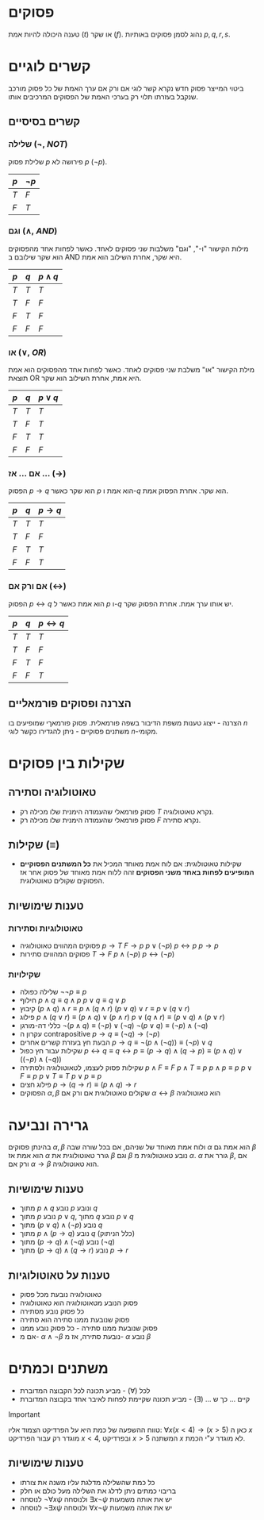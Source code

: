 # פסוקים
טענה היכולה להיות אמת ($t$) או שקר ($f$).
נהוג לסמן פסוקים באותיות $p,q,r,s$.
# קשרים לוגיים
ביטוי המייצר פסוק חדש נקרא קשר לוגי אם ורק אם ערך האמת של כל פסוק מורכב שנקבל בעזרתו תלוי רק בערכי האמת של הפסוקים המרכיבים אותו.
## קשרים בסיסיים
### שלילה ($\lnot$, $NOT$)
שלילת פסוק $p$ פירושה לא $p$ ($\lnot p$).

| $p$ | $\lnot p$ |
| --- | --------- |
| $T$ | $F$       |
| $F$ | $T$       |
### וגם ($\land$, $AND$)
מילות הקישור "ו-", "וגם" משלבות שני פסוקים לאחד.
כאשר לפחות אחד מהפסוקים הוא שקר שילובם ב AND היא שקר, אחרת השילוב הוא אמת.

| $p$ | $q$ | $p\land q$ |
| --- | --- | ---------- |
| $T$ | $T$ | $T$        |
| $T$ | $F$ | $F$        |
| $F$ | $T$ | $F$        |
| $F$ | $F$ | $F$        |
### או ($\lor$, $OR$)
מילת הקישור "או" משלבת שני פסוקים לאחד.
כאשר לפחות אחד מהפסוקים הוא אמת תוצאת OR היא אמת, אחרת השילוב הוא שקר.

| $p$ | $q$ | $p\lor q$ |
| --- | --- | --------- |
| $T$ | $T$ | $T$       |
| $T$ | $F$ | $T$       |
| $F$ | $T$ | $T$       |
| $F$ | $F$ | $F$       |
### אם ... אז ... ($\rightarrow$)
הפסוק $p \rightarrow q$ הוא שקר כאשר $p$ הוא אמת ו-$q$ הוא שקר. אחרת הפסוק אמת.

| $p$ | $q$ | $p\rightarrow q$ |
| --- | --- | ---------------- |
| $T$ | $T$ | $T$              |
| $T$ | $F$ | $F$              |
| $F$ | $T$ | $T$              |
| $F$ | $F$ | $T$              |
### אם ורק אם ($\leftrightarrow$)
הפסוק $p \leftrightarrow q$ הוא אמת כאשר ל $p$ ו-$q$ יש אותו ערך אמת. אחרת הפסוק שקר.

| $p$ | $q$ | $p\leftrightarrow q$ |
| --- | --- | -------------------- |
| $T$ | $T$ | $T$                  |
| $T$ | $F$ | $F$                  |
| $F$ | $T$ | $F$                  |
| $F$ | $F$ | $T$                  |
## הצרנה ופסוקים פורמאליים
הצרנה - ייצוג טענות משפת הדיבור בשפה פורמאלית.
פסוק פורמאךי שמופיעים בו $n$ משתנים פסוקיים - ניתן להגדירו כקשר לוגי $n$-מקומי.
# שקילות בין פסוקים
## טאוטולוגיה וסתירה
 - פסוק פורמאלי שהעמודה הימנית שלו מכילה רק $T$ נקרא טאוטולוגיה.
 - פסוק פורמאלי שהעמודה הימנית שלו מכילה רק $F$ נקרא סתירה.
## שקילות ($\equiv$)
 - שקילות טאוטולוגית: אם לוח אמת מאוחד המכיל את __כל המשתנים הפסוקיים המופיעים לפחות באחד משני הפסוקים__ זהה ללוח אמת מאוחד של פסוק אחר אז הפסוקים שקולים טאוטולוגית.
## טענות שימושיות
### טאוטולוגיות וסתירות
 - פסוקים המהווים טאוטולוגיה
	$p \rightarrow T$
	$F \rightarrow p$
	$p \lor (\lnot p)$
	$p \leftrightarrow p$
	$p \rightarrow p$
 - פסוקים המהווים סתירות
	$T \rightarrow F$
	$p \land (\lnot p)$
	$p \leftrightarrow (\lnot p)$
### שקילויות
 - שלילה כפולה
	$\lnot \lnot p \equiv p$
 - חילוף
	$p \land q \equiv q \land p$
	$p \lor q \equiv q \lor p$
 - קיבוץ
	$(p \land q) \land r \equiv p \land (q \land r)$
	$(p \lor q) \lor r \equiv p \lor (q \lor r)$
 - פילוג
	$p \land (q \lor r) \equiv (p \land q) \lor (p \land r)$
	$p \lor (q \land r) \equiv (p \lor q) \land (p \lor r)$
 -  כללי דה-מורגן
	$\lnot (p \land q) \equiv (\lnot p) \lor (\lnot q)$
	$\lnot (p \lor q) \equiv (\lnot p) \land (\lnot q)$
 - עקרון ה contrapositive
	$p \rightarrow q \equiv (\lnot q) \rightarrow (\lnot p)$
 - הבעת חץ בעזרת קשרים אחרים
	$p \rightarrow q \equiv \lnot (p \land (\lnot q)) \equiv (\lnot p) \lor q$
 - שקילות עבור חץ כפול
	$p \leftrightarrow q \equiv q \leftrightarrow p \equiv (p \rightarrow q) \land (q \rightarrow p) \equiv (p \land q) \lor ((\lnot p) \land (\lnot q))$
 - שקילות פסוק לעצמו, לטאוטולוגיה ולסתירה
	$p \land F \equiv F$    $p \land T \equiv p$    $p \land p \equiv p$
	$p \lor F \equiv p$    $p \lor T \equiv T$    $p \lor p \equiv p$
 - פילוג חצים
	$p \rightarrow (q \rightarrow r) \equiv (p \land q) \rightarrow r$
 - הפסוקים $\alpha,\beta$ שקולים טאוטולוגית אם ורק אם $\alpha \leftrightarrow \beta$ הוא טאוטולוגיה
# גרירה ונביעה
בהינתן פסוקים $\alpha,\beta$ ולוח אמת מאוחד של שניהם, אם בכל שורה שבה $\alpha$ הוא אמת גם $\beta$ הוא אמת אז $\alpha$ גורר טאוטולוגית את $\beta$ וגם $\beta$ נובע טאוטולוגית מ $\alpha$.
	$\alpha$ גורר את $\beta$, אם ורק אם $\alpha \rightarrow \beta$ הוא טאוטולוגיה.
## טענות שימושיות
 - מתוך $p \land q$ נובע $p$ ונובע $q$
 - מתוך $p$ נובע $p \lor q$, מתוך $q$ נובע $p \lor q$
 - מתוך $(p \lor q) \land (\lnot p)$ נובע $q$
 - מתוך $p \land (p \rightarrow q)$ נובע $q$ (כלל הניתוק)
 - מתוך $(p \rightarrow q) \land (\lnot q)$ נובע $(\lnot q)$
 - מתוך $(p \rightarrow q) \land (q \rightarrow r)$ נובע $p \rightarrow r$
## טענות על טאוטולוגיות
 - טאוטולוגיה נובעת מכל פסוק
 - פסוק הנובע מטאוטולוגיה הוא טאוטולוגיה
 - כל פסוק נובע מסתירה
 - פסוק שנובעת ממנו סתירה הוא סתירה
 - פסוק שנובעת ממנו סתירה - כל פסוק נובע ממנו
 - אם מ- $\alpha \land \lnot \beta$ נובעת סתירה, אז מ- $\alpha$ נובע $\beta$
# משתנים וכמתים
 - לכל ($\forall$) - מביע תכונה לכל הקבוצה המדוברת
 - קיים ... כך ש ... ($\exists$) - מביע תכונה שקיימת לפחות לאיבר אחד בקבוצה המדוברת
>[!important]
>טווח ההשפעה של כמת היא על הפרדיקט הצמוד אליו:
>$\forall x(x<4)\rightarrow(x>5)$
>כאן ה $x$ מוגדר רק עבור הפרדיקט $x<4$, ובפרדיקט $x>5$ המשתנה $x$ לא מוגדר ע"י הכמת.
## טענות שימושיות
 - כל כמת שהשלילה מדלגת עליו משנה את צורתו
 - בריבוי כמתים ניתן לדלג את השלילה מעל כולם או חלק
 - לנוסחה $\lnot \forall x \psi$ ולנוסחה $\exists x \lnot \psi$ יש את אותה משמעות
 - לנוסחה $\lnot \exists x \psi$ ולנוסחה $\forall x \lnot \psi$ יש את אותה משמעות